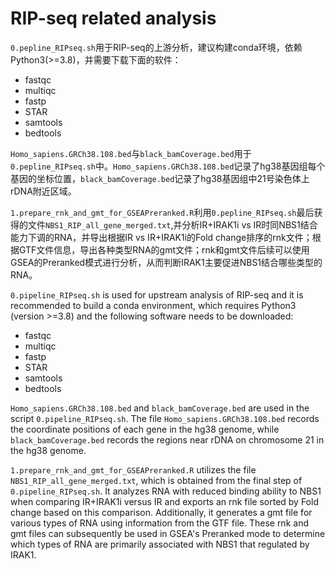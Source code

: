 # RIP-seq related analysis

`0.pepline_RIPseq.sh`用于RIP-seq的上游分析，建议构建conda环境，依赖Python3(>=3.8)，并需要下载下面的软件：
* fastqc
* multiqc
* fastp
* STAR
* samtools
* bedtools

`Homo_sapiens.GRCh38.108.bed`与`black_bamCoverage.bed`用于`0.pepline_RIPseq.sh`中。`Homo_sapiens.GRCh38.108.bed`记录了hg38基因组每个基因的坐标位置，`black_bamCoverage.bed`记录了hg38基因组中21号染色体上rDNA附近区域。

`1.prepare_rnk_and_gmt_for_GSEAPreranked.R`利用`0.pepline_RIPseq.sh`最后获得的文件`NBS1_RIP_all_gene_merged.txt`,并分析IR+IRAK1i vs IR时同NBS1结合能力下调的RNA，并导出根据IR vs IR+IRAK1i的Fold change排序的rnk文件；根据GTF文件信息，导出各种类型RNA的gmt文件；rnk和gmt文件后续可以使用GSEA的Preranked模式进行分析，从而判断IRAK1主要促进NBS1结合哪些类型的RNA。

`0.pipeline_RIPseq.sh` is used for upstream analysis of RIP-seq and it is recommended to build a conda environment, which requires Python3 (version >=3.8) and the following software needs to be downloaded:
* fastqc
* multiqc
* fastp
* STAR
* samtools
* bedtools

`Homo_sapiens.GRCh38.108.bed` and `black_bamCoverage.bed` are used in the script `0.pipeline_RIPseq.sh`. The file `Homo_sapiens.GRCh38.108.bed` records the coordinate positions of each gene in the hg38 genome, while `black_bamCoverage.bed` records the regions near rDNA on chromosome 21 in the hg38 genome.

`1.prepare_rnk_and_gmt_for_GSEAPreranked.R` utilizes the file `NBS1_RIP_all_gene_merged.txt`, which is obtained from the final step of `0.pipeline_RIPseq.sh`. It analyzes RNA with reduced binding ability to NBS1 when comparing IR+IRAK1i versus IR and exports an rnk file sorted by Fold change based on this comparison. Additionally, it generates a gmt file for various types of RNA using information from the GTF file. These rnk and gmt files can subsequently be used in GSEA's Preranked mode to determine which types of RNA are primarily associated with NBS1 that regulated by IRAK1.




